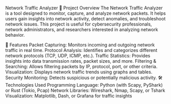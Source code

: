  
Network Traffic Analyzer
📌 Project Overview
The Network Traffic Analyzer is a tool designed to monitor, capture, and analyze network packets. It helps users gain insights into network activity, detect anomalies, and troubleshoot network issues. This project is useful for cybersecurity professionals, network administrators, and researchers interested in analyzing network behavior.

🚀 Features
Packet Capturing: Monitors incoming and outgoing network traffic in real time.
Protocol Analysis: Identifies and categorizes different network protocols (TCP, UDP, ICMP, etc.).
Traffic Statistics: Provides insights into data transmission rates, packet sizes, and more.
Filtering & Searching: Allows filtering packets by IP, protocol, port, or other criteria.
Visualization: Displays network traffic trends using graphs and tables.
Security Monitoring: Detects suspicious or potentially malicious activity.
🛠️ Technologies Used
Programming Language: Python (with Scapy, PyShark) or Rust (Tokio, Pcap)
Network Libraries: Wireshark, Nmap, Scapy, or Tshark
Visualization: Matplotlib, Dash, or Grafana for traffic insights
